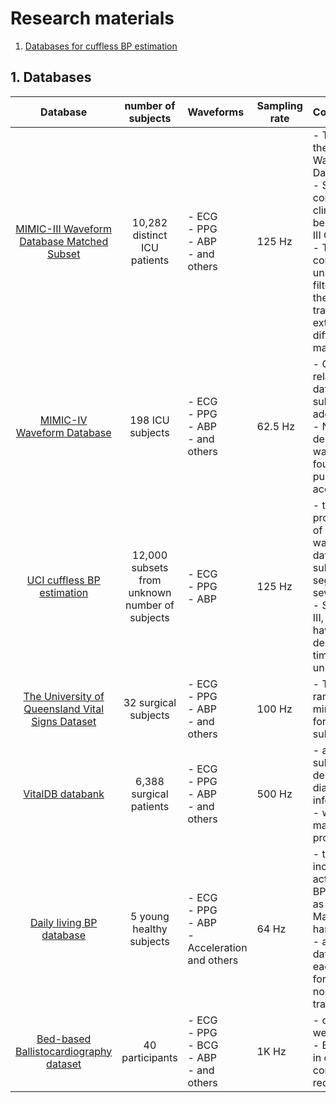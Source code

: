 # Research materials
1. [Databases for cuffless BP estimation](#database)

<a id='database'></a>
## 1. Databases
| Database | number of subjects | Waveforms | Sampling rate | Comments |
|:----------:|:----------:|:-----------|---------|:----------|
|[MIMIC-III Waveform Database Matched Subset](https://physionet.org/content/mimic3wdb-matched/1.0/)|10,282 distinct<br> ICU patients|- ECG <br> - PPG <br> - ABP <br> - and others| 125 Hz| - This is a subset of the MIMIC-III Waveform Database. <br> - Subjects' corresponding clinical records can be found in MIMIC-III Clinical Database <br> - The waveforms contain unspecific/unknown filtering delay, therefore pulse transit time extracted between different waveforms may be unreliable|
|[MIMIC-IV Waveform Database](https://physionet.org/content/mimic4wdb/0.1.0/)|198 ICU subjects| - ECG <br> - PPG <br> - ABP <br> - and others| 62.5 Hz| - Currently a relative small database, more subjects will be added. <br> - No unknown delay between waveforms as found in MIMIC-III, pulse transit time is accurate|
|[UCI cuffless BP estimation](https://archive.ics.uci.edu/dataset/340/cuff+less+blood+pressure+estimation)| 12,000 subsets from unknown number of subjects| - ECG <br> - PPG <br> - ABP| 125 Hz | - this is a processed version of MIMIC-II waveform database. Each subject data may be segmented into several subsets. <br> - Similar to MIMIC-III, the waveforms have unknown delays, pulse transit time may be unreliable|
|[The University of Queensland Vital Signs Dataset](https://outbox.eait.uq.edu.au/uqdliu3/uqvitalsignsdataset/index.html)| 32 surgical subjects| - ECG <br> - PPG <br> - ABP <br> - and others | 100 Hz| - The data duration ranges from 13 minutes to 5 hours for different subjects|
| [VitalDB databank](https://vitaldb.net/dataset/)| 6,388 surgical patients | - ECG <br> - PPG <br> - ABP <br> - and others | 500 Hz | - also includes subjects' demographic and diagnosis information <br> - waveform quality may be not good, process with care|
| [Daily living BP database](https://ieee-dataport.org/documents/wearable-physiological-and-blood-pressure-measurements-during-activities-daily-living)| 5 young healthy subjects| - ECG <br> - PPG <br> - ABP <br> - Acceleration and others| 64 Hz| - this database includes several activities to induce BP changes (such as Valsalva Maneuver, walk, handgrip) <br> - around 6 hours data collected for each subject, great for long term and normal daily BP tracking purpose.|
|[Bed-based Ballistocardiography dataset](https://ieee-dataport.org/open-access/bed-based-ballistocardiography-dataset)| 40 participants | - ECG <br> - PPG <br> - BCG <br> - ABP <br> - and others | 1K Hz| - over 4.5h of data were collected <br> - BP values are not in correct scale, conversion may require|
